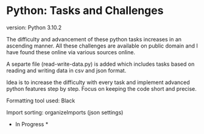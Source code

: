 # Python: Tasks and Challenges

version: Python 3.10.2

The difficulty and advancement of these python tasks increases in an ascending manner.
All these challenges are available on public domain and I have found these online via various sources online.

A separte file (read-write-data.py) is added which includes tasks based on reading and writing data in csv and json format. 

Idea is to increase the difficulty with every task and implement advanced python features step by step.
Focus on keeping the code short and precise.

Formatting tool used: Black 

Import sorting: organizeImports (json settings)

* In Progress *


